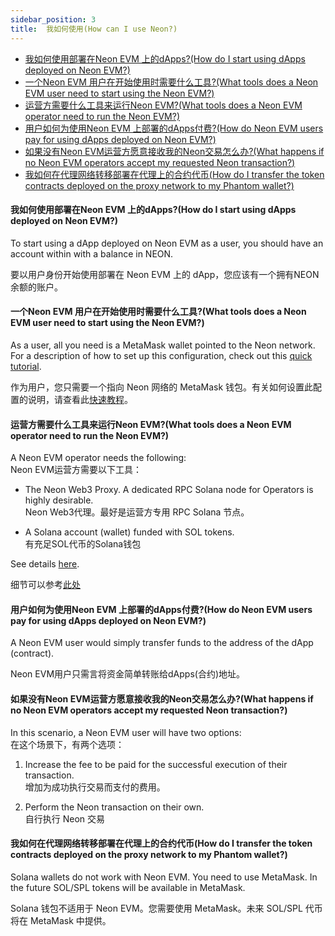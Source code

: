 ```yaml
---
sidebar_position: 3
title:  我如何使用(How can I use Neon?)
---
```


- [我如何使用部署在Neon EVM 上的dApps?(How do I start using dApps deployed on Neon EVM?)](#我如何使用部署在neon-evm-上的dappshow-do-i-start-using-dapps-deployed-on-neon-evm)
- [一个Neon EVM 用户在开始使用时需要什么工具?(What tools does a Neon EVM user need to start using the Neon EVM?)](#一个neon-evm-用户在开始使用时需要什么工具what-tools-does-a-neon-evm-user-need-to-start-using-the-neon-evm)
- [运营方需要什么工具来运行Neon EVM?(What tools does a Neon EVM operator need to run the Neon EVM?)](#运营方需要什么工具来运行neon-evmwhat-tools-does-a-neon-evm-operator-need-to-run-the-neon-evm)
- [用户如何为使用Neon EVM 上部署的dApps付费?(How do Neon EVM users pay for using dApps deployed on Neon EVM?)](#用户如何为使用neon-evm-上部署的dapps付费how-do-neon-evm-users-pay-for-using-dapps-deployed-on-neon-evm)
- [如果没有Neon EVM运营方愿意接收我的Neon交易怎么办?(What happens if no Neon EVM operators accept my requested Neon transaction?)](#如果没有neon-evm运营方愿意接收我的neon交易怎么办what-happens-if-no-neon-evm-operators-accept-my-requested-neon-transaction)
- [我如何在代理网络转移部署在代理上的合约代币(How do I transfer the token contracts deployed on the proxy network to my Phantom wallet?)](#我如何在代理网络转移部署在代理上的合约代币how-do-i-transfer-the-token-contracts-deployed-on-the-proxy-network-to-my-phantom-wallet)

#### 我如何使用部署在Neon EVM 上的dApps?(How do I start using dApps deployed on Neon EVM?)

To start using a dApp deployed on Neon EVM as a user, you should have an account within with a balance in NEON.

要以用户身份开始使用部署在 Neon EVM 上的 dApp，您应该有一个拥有NEON余额的账户。

#### 一个Neon EVM 用户在开始使用时需要什么工具?(What tools does a Neon EVM user need to start using the Neon EVM?)

As a user, all you need is a MetaMask wallet pointed to the Neon network. For a description of how to set up this configuration, check out this [quick tutorial](https://www.youtube.com/watch?v=ry2yGhWmGRw).

作为用户，您只需要一个指向 Neon 网络的 MetaMask 钱包。有关如何设置此配置的说明，请查看此[快速教程](https://www.youtube.com/watch?v=ry2yGhWmGRw)。

#### 运营方需要什么工具来运行Neon EVM?(What tools does a Neon EVM operator need to run the Neon EVM?)

A Neon EVM operator needs the following:  
Neon EVM运营方需要以下工具：

- The Neon Web3 Proxy. A dedicated RPC Solana node for Operators is highly desirable.  
   Neon Web3代理。最好是运营方专用 RPC Solana 节点。

- A Solana account (wallet) funded with SOL tokens.  
   有充足SOL代币的Solana钱包

See details [here](#_运营方简要说明(Quick_Operator's_Guide)).

细节可以参考[此处](#_运营方简要说明(Quick_Operator's_Guide))

#### 用户如何为使用Neon EVM 上部署的dApps付费?(How do Neon EVM users pay for using dApps deployed on Neon EVM?)

A Neon EVM user would simply transfer funds to the address of the dApp (contract).

Neon EVM用户只需言将资金简单转账给dApps(合约)地址。

#### 如果没有Neon EVM运营方愿意接收我的Neon交易怎么办?(What happens if no Neon EVM operators accept my requested Neon transaction?)

In this scenario, a Neon EVM user will have two options:  
在这个场景下，有两个选项：

1. Increase the fee to be paid for the successful execution of their transaction.  
   增加为成功执行交易而支付的费用。

2. Perform the Neon transaction on their own.  
   自行执行 Neon 交易

#### 我如何在代理网络转移部署在代理上的合约代币(How do I transfer the token contracts deployed on the proxy network to my Phantom wallet?)

Solana wallets do not work with Neon EVM. You need to use MetaMask. In the future SOL/SPL tokens will be available in MetaMask.

Solana 钱包不适用于 Neon EVM。您需要使用 MetaMask。未来 SOL/SPL 代币将在 MetaMask 中提供。  
